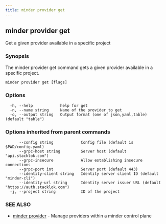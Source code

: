 ```yaml
---
title: minder provider get
---
```

## minder provider get

Get a given provider available in a specific project

### Synopsis

The minder provider get command gets a given provider available in a specific project.

```
minder provider get [flags]
```

### Options

```
  -h, --help            help for get
  -n, --name string     Name of the provider to get
  -o, --output string   Output format (one of json,yaml,table) (default "table")
```

### Options inherited from parent commands

```
      --config string            Config file (default is $PWD/config.yaml)
      --grpc-host string         Server host (default "api.stacklok.com")
      --grpc-insecure            Allow establishing insecure connections
      --grpc-port int            Server port (default 443)
      --identity-client string   Identity server client ID (default "minder-cli")
      --identity-url string      Identity server issuer URL (default "https://auth.stacklok.com")
  -j, --project string           ID of the project
```

### SEE ALSO

* [minder provider](minder_provider.md)	 - Manage providers within a minder control plane

